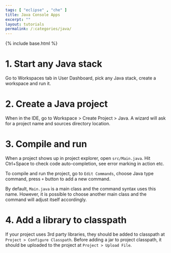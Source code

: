 ```yaml
---
tags: [ "eclipse" , "che" ]
title: Java Console Apps
excerpt: ""
layout: tutorials
permalink: /:categories/java/
---
```

{% include base.html %}
# 1. Start any Java stack  
Go to Workspaces tab in User Dashboard, pick any Java stack, create a workspace and run it.

# 2. Create a Java project  
When in the IDE, go to Workspace > Create Project > Java. A wizard will ask for a project name and sources directory location.

# 3. Compile and run  
When a project shows up in project explorer, open `src/Main.java`. Hit Ctrl+Space to check code auto-completion, see error marking in action etc.

To compile and run the project, go to `Edit Commands`, choose Java type command, press `+` button to add a new command.

By default, `Main.java` is a main class and the command syntax uses this name. However, it is possible to choose another main class and the command will adjust itself accordingly.

# 4. Add a library to classpath  
If your project uses 3rd party libraries, they should be added to classpath at `Project > Configure Classpath`. Before adding a jar to project classpath, it should be uploaded to the project at `Project > Upload File`.
